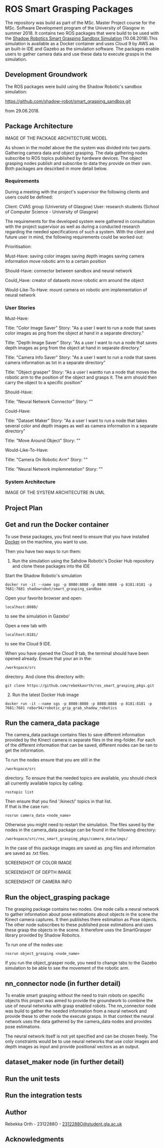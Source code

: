 # ROS Smart Grasping Packages

The repository was build as part of the MSc. Master Project course for the MSc. Software Development program of the University of Glasgow in summer 2018. It contains two ROS packages that were build to be used with the [Shadow Robotics Smart Grasping Sandbox Simulation](https://www.shadowrobot.com/we-built-an-open-sandbox-for-training-robotic-hands-to-grasp-things/) (10.08.2018).This simulation is available as a Docker container and uses Cloud 9 by AWS as an built-in IDE and Gazebo as the simulation software. The packages enable users to gather camera data and use these data to execute grasps in the simulation. 

## Development Groundwork

The ROS packages were build using the Shadow Robotic's sandbox simulation:

https://github.com/shadow-robot/smart_grasping_sandbox.git 

from 29.06.2018.

## Package Architecture 

IMAGE OF THE PACKAGE ARCHITECTURE MODEL 
  
As shown in the model above the the system was divided into two parts. Gathering camera data and object grasping. The data gathering nodes subscribe to ROS topics published by hardware devices. The object grasping nodes publish and subscribe to data they provide on their own. Both packages are descirbed in more detail below. 

### Requirements 

During a meeting with the project's supervisor the following clients and users could be defined: 

  Client: CVAS group (Univeristy of Glasgow)
  User: research students (School of Computer Science - University of Glasgow) 

The requirements for the developed system were gathered in consultation with the project supervisor as well as during a conducted research regarding the needed specifications of such a system. With the client and future user in mind, the following requirements could be worked out: 

Prioritisation: 

Must-Have:
saving color images
saving depth images
saving camera information
move robotic arm to a certain position

Should-Have:
connector between sandbox and neural network
    
Could_Have:
creator of datasets
move robotic arm around the object
    
Would-Like-To-Have:
mount camera on robotic arm 
implementation of neural network 
  
### User Stories 

Must-Have: 
  
Title: "Color Image Saver"
Story: "As a user I want to run a node that saves color images as png from the object at hand in a separate directory."
  
Title: "Depth Image Saver"
Story: "As a user I want to run a node that saves depth images as png from the object at hand in separate directory."
  
Title: "Camera Info Saver"
Story: "As a user I want to run a node that saves camera information as txt in a separate directory"
  
Title: "Object grasper"
Story: "As a user I wantto run a node that moves the robotic arm to the position of the object and grasps it. The arm should
         then carry the object to a specific position"


Should-Have:

Title: "Neural Network Connector"
Story: ""

Could-Have:

Title: "Dataset Maker"
Story: "As a user I want to run a node that takes several color and depth images as well as camera information in a
          separate directory"
          
Title: "Move Around Object"
Story: ""

Would-Like-To-Have:

  Title: "Camera On Robotic Arm"
  Story: ""
  
  Title: "Neural Network implemnetation"
  Story: ""

### System Architecture

IMAGE OF THE SYSTEM ARCHITECUTRE IN UML 

## Project Plan



## Get and run the Docker container 

To use these packages, you first need to ensure that you have installed [Docker](https://www.docker.com) on the machine, you want to use. 

Then you have two ways to run them: 

1. Run the simulation using the Sahdow Robotic's Docker Hub repository and clone these packages into the IDE 

Start the Shadow Robotic's simulation

```
docker run -it --name sgs -p 8080:8080 -p 8888:8888 -p 8181:8181 -p 7681:7681 shadowrobot/smart_grasping_sandbox
```

Open your favorite browser and open: 

```
localhost:8080/ 
```

to see the simulation in Gazebo' 

Open a new tab with 

```
localhost:8181/
```

to see the Cloud 9 IDE. 

When you have opened the Cloud 9 tab, the terminal should have been opened already. Ensure that your an in the: 

```
/workspace/src
```

directory. And clone this directory with: 

```
git clone https://github.com/rebekkaorth/ros_smart_grasping_pkgs.git
```

2. Run the latest Docker Hub image

```
docker run -it --name sgs -p 8080:8080 -p 8888:8888 -p 8181:8181 -p 7681:7681 rebor94/robotic_grip_grab_shadow_robotics
```

## Run the camera_data package

The camera_data package contains files to save different information provided by the Kinect camera in separate files in the img-folder. For each of the different information that can be saved, different nodes can be ran to get the information. 

To run the nodes ensure that you are still in the 

```
/workspace/src
```

directory. To ensure that the needed topics are available, you should check all currently available topics by calling: 

```
rostopic list
```
Then ensure that you find '/kinect/' topics in that list.  
If that is the case run: 

```
rosrun camera_data <node_name>
```

Otherwise you might need to restart the simulation. The files saved by the nodes in the camera_data package can be found in the following directory: 

```
/workspace/src/ros_smart_grasping_pkgs/camera_data/imgs/
```

In the case of this package images are saved as .png files and information are saved as .txt files. 

SCREENSHOT OF COLOR IMAGE
  
SCREENSHOT OF DEPTH IMAGE
  
SCREENSHOT OF CAMERA INFO 

## Run the object_grasping package 

The grasping package contains two nodes. One node calls a neural network to gather information about pose estimations about objects in the scene the Kinect camera captures. It then publishes there estimation as Pose objects. The other node subscribes to these published pose estimations and uses these grasp the objects in the scene. It therefore uses the SmartGrasper library provided by Shadow Roboitcs. 

To run one of the nodes use: 

```
rosrun object_grasping <node_name> 
```

If you run the object_grasper node, you need to change tabs to the Gazebo simulation to be able to see the movement of the robotic arm. 

## nn_connector node (in further detail) 

To enable smart grasping without the need to train robots on specific objects this project was aimed to provide the groundwork to combine the use of neural networks with grasp enabled robots. The nn_connector node was build to gather the needed information from a neural network and provide these to other node the execute grasps. In that context the neural network uses the data gathered by the camera_data nodes and provides pose estimations. 

The neural network itself is not yet specified and can be chosen freely. The only constraints would be to use neural networks that use color images and depth images as input and provide positional vectors as an output. 

## dataset_maker node (in further detail) 

## Run the unit tests 

## Run the integration tests 

## Author

Rebekka Orth - 2312288O - 2312288O@student.gla.ac.uk

## Acknowledgments 

